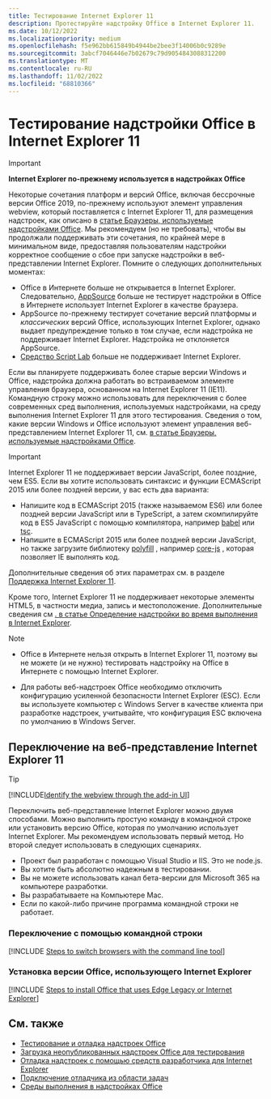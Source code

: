 ```yaml
---
title: Тестирование Internet Explorer 11
description: Протестируйте надстройку Office в Internet Explorer 11.
ms.date: 10/12/2022
ms.localizationpriority: medium
ms.openlocfilehash: f5e962bb615849b4944be2bee3f14006b0c9289e
ms.sourcegitcommit: 3abcf7046446e7b02679c79d9054843088312200
ms.translationtype: MT
ms.contentlocale: ru-RU
ms.lasthandoff: 11/02/2022
ms.locfileid: "68810366"
---
```

# <a name="test-your-office-add-in-on-internet-explorer-11"></a>Тестирование надстройки Office в Internet Explorer 11

> [!IMPORTANT]
> **Internet Explorer по-прежнему используется в надстройках Office**
>
> Некоторые сочетания платформ и версий Office, включая бессрочные версии Office 2019, по-прежнему используют элемент управления webview, который поставляется с Internet Explorer 11, для размещения надстроек, как описано в [статье Браузеры, используемые надстройками Office](../concepts/browsers-used-by-office-web-add-ins.md). Мы рекомендуем (но не требовать), чтобы вы продолжали поддерживать эти сочетания, по крайней мере в минимальном виде, предоставляя пользователям надстройки корректное сообщение о сбое при запуске надстройки в веб-представлении Internet Explorer. Помните о следующих дополнительных моментах:
>
> - Office в Интернете больше не открывается в Internet Explorer. Следовательно, [AppSource](/office/dev/store/submit-to-appsource-via-partner-center) больше не тестирует надстройки в Office в Интернете использует Internet Explorer в качестве браузера.
> - AppSource по-прежнему тестирует сочетание версий платформы и *классических* версий Office, использующих Internet Explorer, однако выдает предупреждение только в том случае, если надстройка не поддерживает Internet Explorer. Надстройка не отклоняется AppSource.
> - [Средство Script Lab](../overview/explore-with-script-lab.md) больше не поддерживает Internet Explorer.

Если вы планируете поддерживать более старые версии Windows и Office, надстройка должна работать во встраиваемом элементе управления браузера, основанном на Internet Explorer 11 (IE11). Командную строку можно использовать для переключения с более современных сред выполнения, используемых надстройками, на среду выполнения Internet Explorer 11 для этого тестирования. Сведения о том, какие версии Windows и Office используют элемент управления веб-представлением Internet Explorer 11, см. [в статье Браузеры, используемые надстройками Office](../concepts/browsers-used-by-office-web-add-ins.md).

> [!IMPORTANT]
> Internet Explorer 11 не поддерживает версии JavaScript, более поздние, чем ES5. Если вы хотите использовать синтаксис и функции ECMAScript 2015 или более поздней версии, у вас есть два варианта:
>
> - Напишите код в ECMAScript 2015 (также называемом ES6) или более поздней версии JavaScript или в TypeScript, а затем скомпилируйте код в ES5 JavaScript с помощью компилятора, например [babel](https://babeljs.io/) или [tsc](https://www.typescriptlang.org/index.html).
> - Напишите в ECMAScript 2015 или более поздней версии JavaScript, но также загрузите библиотеку [polyfill](https://en.wikipedia.org/wiki/Polyfill_(programming)) , например [core-js](https://github.com/zloirock/core-js) , которая позволяет IE выполнять код.
>
> Дополнительные сведения об этих параметрах см. в разделе [Поддержка Internet Explorer 11](../develop/support-ie-11.md).
>
> Кроме того, Internet Explorer 11 не поддерживает некоторые элементы HTML5, в частности медиа, запись и местоположение. Дополнительные сведения см [. в статье Определение надстройки во время выполнения в Internet Explorer](../develop/support-ie-11.md#determine-at-runtime-if-the-add-in-is-running-in-internet-explorer).

> [!NOTE]
> - Office в Интернете нельзя открыть в Internet Explorer 11, поэтому вы не можете (и не нужно) тестировать надстройку на Office в Интернете с помощью Internet Explorer.
>
> - Для работы веб-надстроек Office необходимо отключить конфигурацию усиленной безопасности Internet Explorer (ESC). Если вы используете компьютер с Windows Server в качестве клиента при разработке надстроек, учитывайте, что конфигурация ESC включена по умолчанию в Windows Server.

## <a name="switch-to-the-internet-explorer-11-webview"></a>Переключение на веб-представление Internet Explorer 11

> [!TIP]
> [!INCLUDE[Identify the webview through the add-in UI](../includes/identify-webview-in-ui.md)]

Переключить веб-представление Internet Explorer можно двумя способами. Можно выполнить простую команду в командной строке или установить версию Office, которая по умолчанию использует Internet Explorer. Мы рекомендуем использовать первый метод. Но второй следует использовать в следующих сценариях.

- Проект был разработан с помощью Visual Studio и IIS. Это не node.js.
- Вы хотите быть абсолютно надежным в тестировании.
- Вы не можете использовать канал бета-версии для Microsoft 365 на компьютере разработки.
- Вы разрабатываете на Компьютере Mac. 
- Если по какой-либо причине программа командной строки не работает.

### <a name="switch-via-the-command-line"></a>Переключение с помощью командной строки

[!INCLUDE [Steps to switch browsers with the command line tool](../includes/use-legacy-edge-or-ie.md)]

### <a name="install-a-version-of-office-that-uses-internet-explorer"></a>Установка версии Office, использующего Internet Explorer

[!INCLUDE [Steps to install Office that uses Edge Legacy or Internet Explorer](../includes/install-office-that-uses-legacy-edge-or-ie.md)]

## <a name="see-also"></a>См. также

- [Тестирование и отладка надстроек Office](test-debug-office-add-ins.md)
- [Загрузка неопубликованных надстроек Office для тестирования](create-a-network-shared-folder-catalog-for-task-pane-and-content-add-ins.md)
- [Отладка надстроек с помощью средств разработчика для Internet Explorer](debug-add-ins-using-f12-tools-ie.md)
- [Подключение отладчика из области задач](attach-debugger-from-task-pane.md)
- [Среды выполнения в надстройках Office](runtimes.md)
